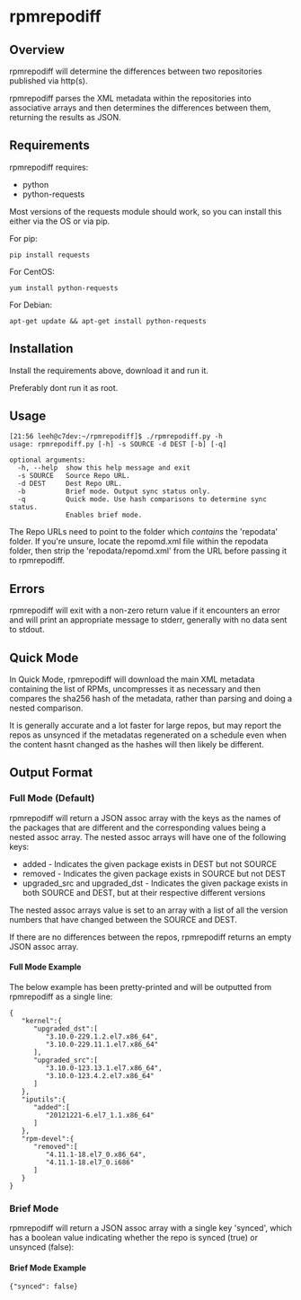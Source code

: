 # rpmrepodiff
## Overview
rpmrepodiff will determine the differences between two repositories published via
http(s).

rpmrepodiff parses the XML metadata within the repositories into associative arrays
and then determines the differences between them, returning the results as JSON.

## Requirements
rpmrepodiff requires:

* python
* python-requests

Most versions of the requests module should work, so you can install this either via
the OS or via pip.

For pip:
```
pip install requests
```

For CentOS:
```
yum install python-requests
```

For Debian:
```
apt-get update && apt-get install python-requests
```

## Installation
Install the requirements above, download it and run it.

Preferably dont run it as root.

## Usage
```
[21:56 leeh@c7dev:~/rpmrepodiff]$ ./rpmrepodiff.py -h
usage: rpmrepodiff.py [-h] -s SOURCE -d DEST [-b] [-q]

optional arguments:
  -h, --help  show this help message and exit
  -s SOURCE   Source Repo URL.
  -d DEST     Dest Repo URL.
  -b          Brief mode. Output sync status only.
  -q          Quick mode. Use hash comparisons to determine sync status.
              Enables brief mode.
```

The Repo URLs need to point to the folder which *contains* the 'repodata' folder.  If
you're unsure, locate the repomd.xml file within the repodata folder, then strip the 
'repodata/repomd.xml' from the URL before passing it to rpmrepodiff.

## Errors
rpmrepodiff will exit with a non-zero return value if it encounters an error and will
print an appropriate message to stderr, generally with no data sent to stdout.

## Quick Mode
In Quick Mode, rpmrepodiff will download the main XML metadata containing the list
of RPMs, uncompresses it as necessary and then compares the sha256 hash of the
metadata, rather than parsing and doing a nested comparison.

It is generally accurate and a lot faster for large repos, but may report the repos
as unsynced if the metadatas regenerated on a schedule even when the content hasnt 
changed as the hashes will then likely be different.

## Output Format
### Full Mode (Default)
rpmrepodiff will return a JSON assoc array with the keys as the names of the packages
that are different and the corresponding values being a nested assoc array.  The nested 
assoc arrays will have one of the following keys:

* added - Indicates the given package exists in DEST but not SOURCE
* removed - Indicates the given package exists in SOURCE but not DEST
* upgraded_src and upgraded_dst - Indicates the given package exists in both SOURCE and DEST, but at their respective different versions

The nested assoc arrays value is set to an array with a list of all the version numbers
that have changed between the SOURCE and DEST.

If there are no differences between the repos, rpmrepodiff returns an empty JSON assoc array.

#### Full Mode Example
The below example has been pretty-printed and will be outputted from rpmrepodiff as a single line:
```
{
   "kernel":{
      "upgraded_dst":[
         "3.10.0-229.1.2.el7.x86_64",
         "3.10.0-229.11.1.el7.x86_64"
      ],
      "upgraded_src":[
         "3.10.0-123.13.1.el7.x86_64",
         "3.10.0-123.4.2.el7.x86_64"
      ]
   },
   "iputils":{
      "added":[
         "20121221-6.el7_1.1.x86_64"
      ]
   },
   "rpm-devel":{
      "removed":[
         "4.11.1-18.el7_0.x86_64",
         "4.11.1-18.el7_0.i686"
      ]
   }
}
```

### Brief Mode
rpmrepodiff will return a JSON assoc array with a single key 'synced', which has a boolean
value indicating whether the repo is synced (true) or unsynced (false):

#### Brief Mode Example
```
{"synced": false}
```
